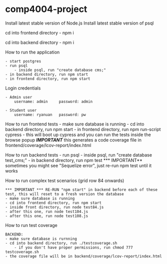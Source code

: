 # comp4004-project

Install latest stable version of Node.js
Install latest stable version of psql 

cd into frontend directory
    - npm i

cd into backend directory
    - npm i 


How to run the application

    - start postgres
    - run psql
        - inside psql, run "create database cms;"
    - in backend directory, run npm start
    - in frontend directory, run npm start

Login credentials
    
    - Admin user
        username: admin     password: admin
    
    - Student user
        username: ryanuan   password: pw

How to run frontend tests
    - make sure database is running
    - cd into backend directory, run npm start 
    - in frontend directory, run npm run-script cypress
        - this will boot up cypress and you can run the tests inside the browse popup
***IMPORTANT*** this generates a code coverage file in frontend/coverage/lcov-report/index.html

How to run backend tests
    - run psql
        - inside psql, run "create database test_cms;"
    - in backend directory, run npm test
    *** IMPORTANT** sometimes you might see "Sequelize error", just re-run npm test until it works

How to run complex test scenarios (grid row 84 onwards)

    *** IMPORTANT *** RE-RUN "npm start" in backend before each of these test, this will reset to a fresh version the database
    - make sure database is running
    - cd into frontend directory, run npm start
    - inside front directory, run node test84.js
    - after this one, run node test104.js
    - after this one, run node test108.js

How to run test coverage

    BACKEND:
    - make sure database is rurnning
    - cd into backend directory, run ./testcoverage.sh
        - if you don't have proper permissions, run chmod 777 testcoverage.sh
    - the coverage file will be in backend/coverage/lcov-report/index.html